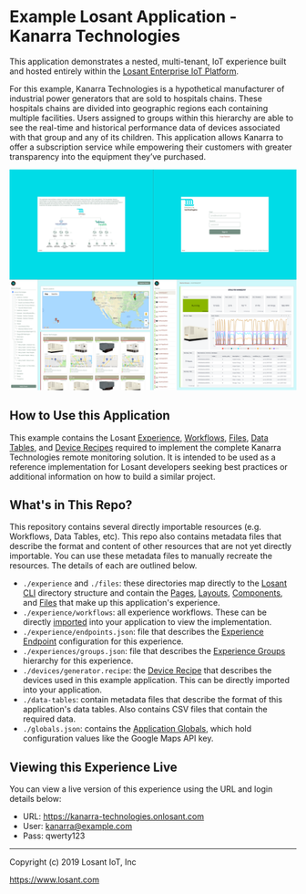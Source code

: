# Example Losant Application - Kanarra Technologies

This application demonstrates a nested, multi-tenant, IoT experience built and hosted entirely within the [Losant Enterprise IoT Platform](https://www.losant.com).

For this example, Kanarra Technologies is a hypothetical manufacturer of industrial power generators that are sold to hospitals chains. These hospitals chains are divided into geographic regions each containing multiple facilities. Users assigned to groups within this hierarchy are able to see the real-time and historical performance data of devices associated with that group and any of its children. This application allows Kanarra to offer a subscription service while empowering their customers with greater transparency into the equipment they’ve purchased.

![](./screenshot.png)

## How to Use this Application

This example contains the Losant [Experience](https://docs.losant.com/experiences/overview/), [Workflows](https://docs.losant.com/workflows/overview/), [Files](https://docs.losant.com/applications/files/), [Data Tables](https://docs.losant.com/data-tables/overview/), and [Device Recipes](https://docs.losant.com/devices/device-recipes/) required to implement the complete Kanarra Technologies remote monitoring solution. It is intended to be used as a reference implementation for Losant developers seeking best practices or additional information on how to build a similar project.

## What's in This Repo?

This repository contains several directly importable resources (e.g. Workflows, Data Tables, etc). This repo also contains metadata files that describe the format and content of other resources that are not yet directly importable. You can use these metadata files to manually recreate the resources. The details of each are outlined below.

* `./experience` and `./files`: these directories map directly to the [Losant CLI](https://docs.losant.com/cli/overview/) directory structure and contain the [Pages](https://docs.losant.com/experiences/views/#pages), [Layouts](https://docs.losant.com/experiences/views/#layouts), [Components](https://docs.losant.com/experiences/views/#components), and [Files](https://docs.losant.com/applications/files/) that make up this application's experience.
* `./experience/workflows`: all experience workflows. These can be directly [imported](https://docs.losant.com/workflows/overview/#import--export) into your application to view the implementation.
* `./experience/endpoints.json`: file that describes the [Experience Endpoint](https://docs.losant.com/experiences/endpoints/) configuration for this experience.
* `./experiences/groups.json`: file that describes the [Experience Groups](https://docs.losant.com/experiences/groups/) hierarchy for this experience.
* `./devices/generator.recipe`: the [Device Recipe](https://docs.losant.com/devices/device-recipes/) that describes the devices used in this example application. This can be directly imported into your application.
* `./data-tables`: contain metadata files that describe the format of this application's data tables. Also contains CSV files that contain the required data.
* `./globals.json`: contains the [Application Globals](https://docs.losant.com/applications/overview/#application-globals), which hold configuration values like the Google Maps API key.

## Viewing this Experience Live

You can view a live version of this experience using the URL and login details below:

* URL: https://kanarra-technologies.onlosant.com
* User: kanarra@example.com
* Pass: qwerty123

---

Copyright (c) 2019 Losant IoT, Inc

https://www.losant.com